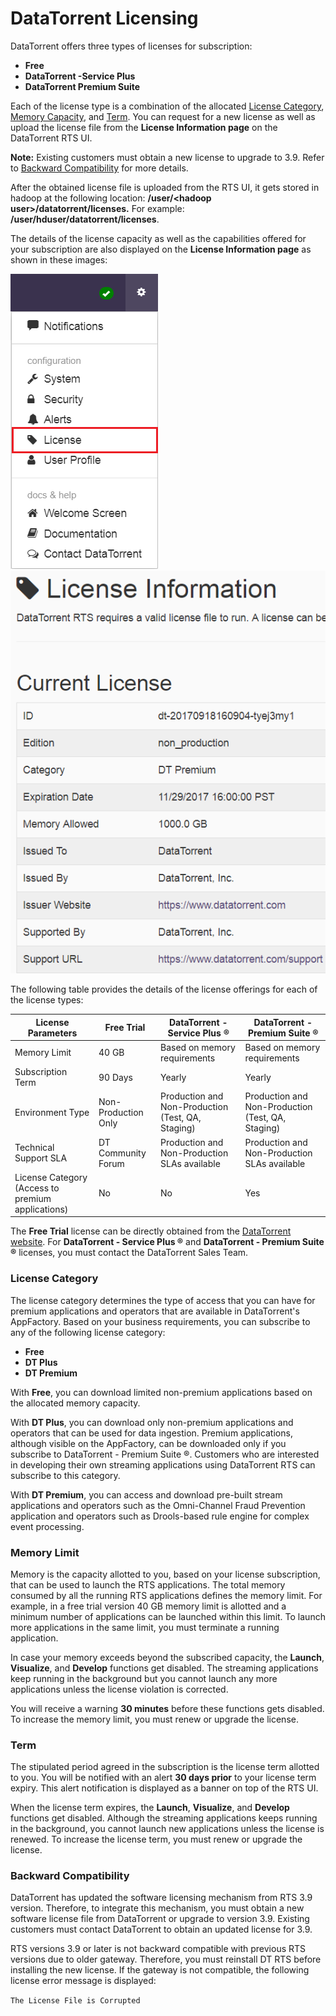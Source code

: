 # DataTorrent Licensing

DataTorrent offers three types of licenses for subscription:

- **Free**
- **DataTorrent -Service Plus** 
- **DataTorrent Premium Suite** 

Each of the license type is a combination of the allocated [License Category](#LC), [Memory Capacity](#ML), and [Term](#TRM). You can request for a new license as well as upload the license file from the **License Information page** on the DataTorrent RTS UI.

**Note:** Existing customers must obtain a new license to upgrade to 3.9. Refer to [Backward Compatibility](#BC) for more details. 

After the obtained license file is uploaded from the RTS UI, it gets stored in hadoop at the following location:
**/user/&lt;hadoop user&gt;/datatorrent/licenses.** For example: **/user/hduser/datatorrent/licenses**.

The details of the license capacity as well as the capabilities offered for your subscription are also displayed on the **License Information page** as shown in these images:

![](images/configuration/License.png)![](images/configuration/License2.png)

The following table provides the details of the license offerings for each of the license types:

|**License Parameters** |**Free Trial** |**DataTorrent - Service Plus ®**|**DataTorrent - Premium Suite ®**|
| --- | --- | --- | --- |
| Memory Limit | 40 GB | Based on memory requirements | Based on memory requirements |
| Subscription Term | 90 Days | Yearly | Yearly |
| Environment Type | Non-Production Only | Production and Non-Production (Test, QA, Staging) | Production and Non-Production (Test, QA, Staging) |
| Technical Support SLA | DT Community Forum | Production and Non-Production SLAs available | Production and Non-Production SLAs available |
| License Category (Access to premium applications) | No | No | Yes |

The **Free Trial** license can be directly obtained from the [DataTorrent website](https://www.datatorrent.com/license-upgrade/). For **DataTorrent - Service Plus ®** and **DataTorrent - Premium Suite ®** licenses, you must contact the DataTorrent Sales Team.

### <a name="LC"></a>License Category

The license category determines the type of access that you can have for premium applications and operators that are available in DataTorrent&#39;s AppFactory.  Based on your business requirements, you can subscribe to any of the following license category:

- **Free**
- **DT Plus**
- **DT Premium**

With **Free**, you can download limited non-premium applications based on the allocated memory capacity.

With **DT Plus**, you can download only non-premium applications and operators that can be used for data ingestion. Premium applications, although visible on the AppFactory, can be downloaded only if you subscribe to DataTorrent - Premium Suite ®. Customers who are interested in developing their own streaming applications using DataTorrent RTS can subscribe to this category.

With **DT Premium**, you can access and download pre-built stream applications and operators such as the Omni-Channel Fraud Prevention application and operators such as Drools-based rule engine for complex event processing.

### <a name="ML"></a>Memory Limit

Memory is the capacity allotted to you, based on your license subscription, that can be used to launch the RTS applications.  The total memory consumed by all the running RTS applications defines the memory limit. For example, in a free trial version 40 GB memory limit is allotted and a minimum number of applications can be launched within this  limit.  To launch more applications in the same limit, you must terminate a running application.

In case your memory exceeds beyond the subscribed capacity, the **Launch**, **Visualize**, and **Develop** functions get disabled. The streaming applications keep running in the background but you cannot launch any more applications unless the license violation is corrected.

You will receive a warning **30 minutes** before these functions gets disabled. To increase the memory limit, you must renew or upgrade the license.

### <a name="TRM"></a>Term

The stipulated period agreed in the subscription is the license term allotted to you. You will be notified with an alert **30 days prior** to your license term expiry.  This alert notification is displayed as a banner on top of the RTS UI.

When the license term expires, the   **Launch**, **Visualize**, and **Develop** functions get disabled.  Although the streaming applications keeps running in the background, you cannot launch new applications unless the license is renewed. To increase the license term, you must renew or upgrade the license.

### <a name="BC"></a>Backward Compatibility

DataTorrent has updated the software licensing mechanism from RTS 3.9 version. Therefore, to integrate this mechanism, you must obtain a new software license file from DataTorrent or upgrade to version 3.9. Existing customers must contact DataTorrent to obtain an updated license for 3.9.

RTS versions 3.9 or later is not backward compatible with previous RTS versions due to older gateway. Therefore, you must reinstall DT RTS before installing the new license. If the gateway is not compatible, the following license error message is displayed:

`The License File is Corrupted`
